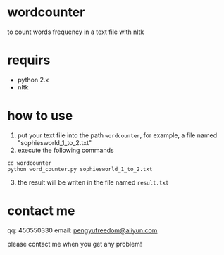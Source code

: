 # wordcounter
to count words frequency in a text file with nltk

# requirs
- python 2.x
- nltk

# how to use
1. put your text file into the path `wordcounter`, for example, a file named "sophiesworld_1_to_2.txt"
2. execute the following commands
```
cd wordcounter
python word_counter.py sophiesworld_1_to_2.txt
```
3. the result will be writen in the file named `result.txt`

# contact me
qq: 450550330
email: pengyufreedom@aliyun.com


please contact me when you get any problem!
